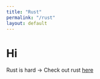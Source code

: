 ```yaml
---
title: "Rust"
permalink: "/rust"
layout: default
---
```


# Hi  

Rust is hard -> Check out rust [here](https://www.rust-lang.org/)
